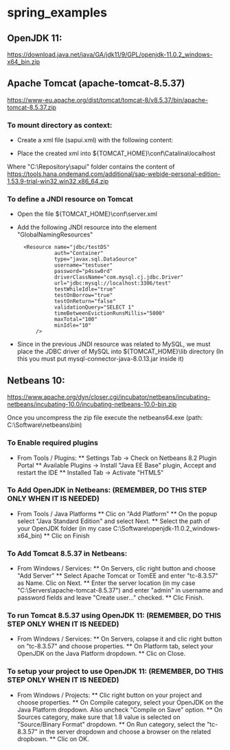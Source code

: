# spring_examples

## OpenJDK 11:

https://download.java.net/java/GA/jdk11/9/GPL/openjdk-11.0.2_windows-x64_bin.zip

## Apache Tomcat (apache-tomcat-8.5.37)

https://www-eu.apache.org/dist/tomcat/tomcat-8/v8.5.37/bin/apache-tomcat-8.5.37.zip

### To mount directory as context:
- Create a xml file (sapui.xml) with the following content:

<?xml version="1.0" encoding="UTF-8"?>

<Context docBase="C:\Repository\sapui" path="/sapui"/>

- Place the created xml into ${TOMCAT_HOME}\conf\Catalina\localhost

Where "C:\Repository\sapui" folder contains the content of https://tools.hana.ondemand.com/additional/sap-webide-personal-edition-1.53.9-trial-win32.win32.x86_64.zip

### To define a JNDI resource on Tomcat

- Open the file ${TOMCAT_HOME}\conf\server.xml
- Add the following JNDI resource into the element "GlobalNamingResources"

        <Resource name="jdbc/testDS"
                  auth="Container"
                  type="javax.sql.DataSource"
                  username="testuser"
                  password="p4ssw0rd"
                  driverClassName="com.mysql.cj.jdbc.Driver"
                  url="jdbc:mysql://localhost:3306/test"
                  testWhileIdle="true"
                  testOnBorrow="true"
                  testOnReturn="false"
                  validationQuery="SELECT 1"
                  timeBetweenEvictionRunsMillis="5000"
                  maxTotal="100"
                  minIdle="10"
            />    

- Since in the previous JNDI resource was related to MySQL, we must place the JDBC driver of MySQL into ${TOMCAT_HOME}\lib directory (In this you must put mysql-connector-java-8.0.13.jar inside it)

## Netbeans 10:

https://www.apache.org/dyn/closer.cgi/incubator/netbeans/incubating-netbeans/incubating-10.0/incubating-netbeans-10.0-bin.zip

Once you uncompress the zip file execute the netbeans64.exe (path: C:\Software\netbeans\bin)

### To Enable required plugins

* From Tools / Plugins:
** Settings Tab -> Check on Netbeans 8.2 Plugin Portal
** Available Plugins -> Install "Java EE Base" plugin, Accept and restart the IDE
** Installed Tab -> Activate "HTML5"

### To Add OpenJDK in Netbeans: (REMEMBER, DO THIS STEP ONLY WHEN IT IS NEEDED)

* From Tools / Java Platforms
** Clic on "Add Platform"
** On the popup select "Java Standard Edition" and select Next.
** Select the path of your OpenJDK folder (in my case C:\Software\openjdk-11.0.2_windows-x64_bin)
** Clic on Finish

### To Add Tomcat 8.5.37 in Netbeans:

* From Windows / Services:
** On Servers, clic right button and choose "Add Server"
** Select Apache Tomcat or TomEE and enter "tc-8.3.57" as Name. Clic on Next.
** Enter the server location (in my case "C:\Servers\apache-tomcat-8.5.37") and enter "admin" in username and password fields and leave "Create user..." checked.
** Clic Finish.

### To run Tomcat 8.5.37 using OpenJDK 11: (REMEMBER, DO THIS STEP ONLY WHEN IT IS NEEDED)

* From Windows / Services:
** On Servers, colapse it and clic right button on "tc-8.3.57" and choose properties.
** On Platform tab, select your OpenJDK on the Java Platform dropdown.
** Clic on Close.

### To setup your project to use OpenJDK 11: (REMEMBER, DO THIS STEP ONLY WHEN IT IS NEEDED)
* From Windows / Projects:
** Clic right button on your project and choose properties.
** On Compile category, select your OpenJDK on the Java Platform dropdown. Also uncheck "Compile on Save" option.
** On Sources category, make sure that 1.8 value is selected on "Source/Binary Format" dropdown.
** On Run category, select the "tc-8.3.57" in the server dropdown and choose a browser on the related dropbown.
** Clic on OK.
